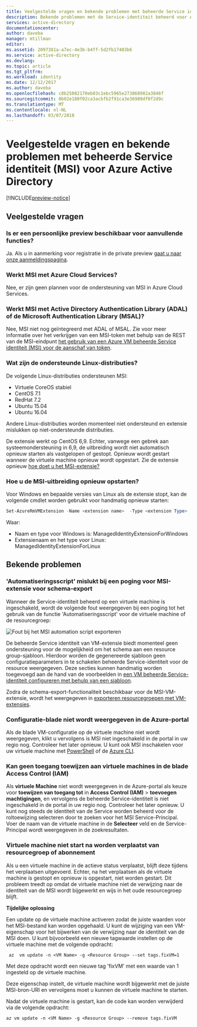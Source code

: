 ```yaml
---
title: Veelgestelde vragen en bekende problemen met beheerde Service identiteit (MSI) voor Azure Active Directory
description: Bekende problemen met de Service-identiteit beheerd voor Azure Active Directory.
services: active-directory
documentationcenter: 
author: daveba
manager: mtillman
editor: 
ms.assetid: 2097381a-a7ec-4e3b-b4ff-5d2fb17403b6
ms.service: active-directory
ms.devlang: 
ms.topic: article
ms.tgt_pltfrm: 
ms.workload: identity
ms.date: 12/12/2017
ms.author: daveba
ms.openlocfilehash: c8b25082170eb03c1ebc5965e273868982a3846f
ms.sourcegitcommit: 0b02e180f02ca3acbfb2f91ca3e36989df0f2d9c
ms.translationtype: MT
ms.contentlocale: nl-NL
ms.lasthandoff: 03/07/2018
---
```

# <a name="faqs-and-known-issues-with-managed-service-identity-msi-for-azure-active-directory"></a>Veelgestelde vragen en bekende problemen met beheerde Service identiteit (MSI) voor Azure Active Directory

[!INCLUDE[preview-notice](../../includes/active-directory-msi-preview-notice.md)]

## <a name="frequently-asked-questions-faqs"></a>Veelgestelde vragen

### <a name="is-there-a-private-preview-available-for-additional-features"></a>Is er een persoonlijke preview beschikbaar voor aanvullende functies?

Ja. Als u in aanmerking voor registratie in de private preview [gaat u naar onze aanmeldingspagina](https://aka.ms/azuremsiprivatepreview).

### <a name="does-msi-work-with-azure-cloud-services"></a>Werkt MSI met Azure Cloud Services?

Nee, er zijn geen plannen voor de ondersteuning van MSI in Azure Cloud Services.

### <a name="does-msi-work-with-the-active-directory-authentication-library-adal-or-the-microsoft-authentication-library-msal"></a>Werkt MSI met Active Directory Authentication Library (ADAL) of de Microsoft Authentication Library (MSAL)?

Nee, MSI niet nog geïntegreerd met ADAL of MSAL. Zie voor meer informatie over het verkrijgen van een MSI-token met behulp van de REST van de MSI-eindpunt [het gebruik van een Azure VM beheerde Service identiteit (MSI) voor de aanschaf van token](msi-how-to-use-vm-msi-token.md).

### <a name="what-are-the-supported-linux-distributions"></a>Wat zijn de ondersteunde Linux-distributies?

De volgende Linux-distributies ondersteunen MSI: 

- Virtuele CoreOS stabiel
- CentOS 7.1
- RedHat 7.2
- Ubuntu 15.04
- Ubuntu 16.04

Andere Linux-distributies worden momenteel niet ondersteund en extensie mislukken op niet-ondersteunde distributies.

De extensie werkt op CentOS 6,9. Echter, vanwege een gebrek aan systeemondersteuning in 6,9, de uitbreiding wordt niet automatisch opnieuw starten als vastgelopen of gestopt. Opnieuw wordt gestart wanneer de virtuele machine opnieuw wordt opgestart. Zie de extensie opnieuw [hoe doet u het MSI-extensie?](#how-do-you-restart-the-msi-extension)

### <a name="how-do-you-restart-the-msi-extension"></a>Hoe u de MSI-uitbreiding opnieuw opstarten?
Voor Windows en bepaalde versies van Linux als de extensie stopt, kan de volgende cmdlet worden gebruikt voor handmatig opnieuw starten:

```powershell
Set-AzureRmVMExtension -Name <extension name>  -Type <extension Type>  -Location <location> -Publisher Microsoft.ManagedIdentity -VMName <vm name> -ResourceGroupName <resource group name> -ForceRerun <Any string different from any last value used>
```

Waar: 
- Naam en type voor Windows is: ManagedIdentityExtensionForWindows
- Extensienaam en het type voor Linux: ManagedIdentityExtensionForLinux

## <a name="known-issues"></a>Bekende problemen

### <a name="automation-script-fails-when-attempting-schema-export-for-msi-extension"></a>'Automatiseringsscript' mislukt bij een poging voor MSI-extensie voor schema-export

Wanneer de Service-identiteit beheerd op een virtuele machine is ingeschakeld, wordt de volgende fout weergegeven bij een poging tot het gebruik van de functie 'Automatiseringsscript' voor de virtuele machine of de resourcegroep:

![Fout bij het MSI automation script exporteren](media/msi-known-issues/automation-script-export-error.png)

De beheerde Service identiteit van VM-extensie biedt momenteel geen ondersteuning voor de mogelijkheid om het schema aan een resource group-sjabloon. Hierdoor worden de gegenereerde sjabloon geen configuratieparameters in te schakelen beheerde Service-identiteit voor de resource weergegeven. Deze secties kunnen handmatig worden toegevoegd aan de hand van de voorbeelden in [een VM beheerde Service-identiteit configureren met behulp van een sjabloon](msi-qs-configure-template-windows-vm.md).

Zodra de schema-export-functionaliteit beschikbaar voor de MSI-VM-extensie, wordt het weergegeven in [exporteren resourcegroepen met VM-extensies](../virtual-machines/windows/extensions-export-templates.md#supported-virtual-machine-extensions).

### <a name="configuration-blade-does-not-appear-in-the-azure-portal"></a>Configuratie-blade niet wordt weergegeven in de Azure-portal

Als de blade VM-configuratie op de virtuele machine niet wordt weergegeven, klikt u vervolgens is MSI niet ingeschakeld in de portal in uw regio nog.  Controleer het later opnieuw.  U kunt ook MSI inschakelen voor uw virtuele machine met [PowerShell](msi-qs-configure-powershell-windows-vm.md) of de [Azure CLI](msi-qs-configure-cli-windows-vm.md).

### <a name="cannot-assign-access-to-virtual-machines-in-the-access-control-iam-blade"></a>Kan geen toegang toewijzen aan virtuele machines in de blade Access Control (IAM)

Als **virtuele Machine** niet wordt weergegeven in de Azure-portal als keuze voor **toewijzen van toegang tot** in **Access Control (IAM)** > **toevoegen machtigingen**, en vervolgens de beheerde Service-identiteit is niet ingeschakeld in de portal in uw regio nog. Controleer het later opnieuw.  U kunt nog steeds de identiteit van de Service worden beheerd voor de roltoewijzing selecteren door te zoeken voor het MSI Service-Principal.  Voer de naam van de virtuele machine in de **Selecteer** veld en de Service-Principal wordt weergegeven in de zoekresultaten.

### <a name="vm-fails-to-start-after-being-moved-from-resource-group-or-subscription"></a>Virtuele machine niet start na worden verplaatst van resourcegroep of abonnement

Als u een virtuele machine in de actieve status verplaatst, blijft deze tijdens het verplaatsen uitgevoerd. Echter, na het verplaatsen als de virtuele machine is gestopt en opnieuw is opgestart, niet worden gestart. Dit probleem treedt op omdat de virtuele machine niet de verwijzing naar de identiteit van de MSI wordt bijgewerkt en wijs in het oude resourcegroep blijft.

**Tijdelijke oplossing** 
 
Een update op de virtuele machine activeren zodat de juiste waarden voor het MSI-bestand kan worden opgehaald. U kunt de wijziging van een VM-eigenschap voor het bijwerken van de verwijzing naar de identiteit van de MSI doen. U kunt bijvoorbeeld een nieuwe tagwaarde instellen op de virtuele machine met de volgende opdracht:

```azurecli-interactive
 az  vm update -n <VM Name> -g <Resource Group> --set tags.fixVM=1
```
 
Met deze opdracht wordt een nieuwe tag 'fixVM' met een waarde van 1 ingesteld op de virtuele machine. 
 
Deze eigenschap instelt, de virtuele machine wordt bijgewerkt met de juiste MSI-bron-URI en vervolgens moet u kunnen de virtuele machine te starten. 
 
Nadat de virtuele machine is gestart, kan de code kan worden verwijderd via de volgende opdracht:

```azurecli-interactive
az vm update -n <VM Name> -g <Resource Group> --remove tags.fixVM
```
